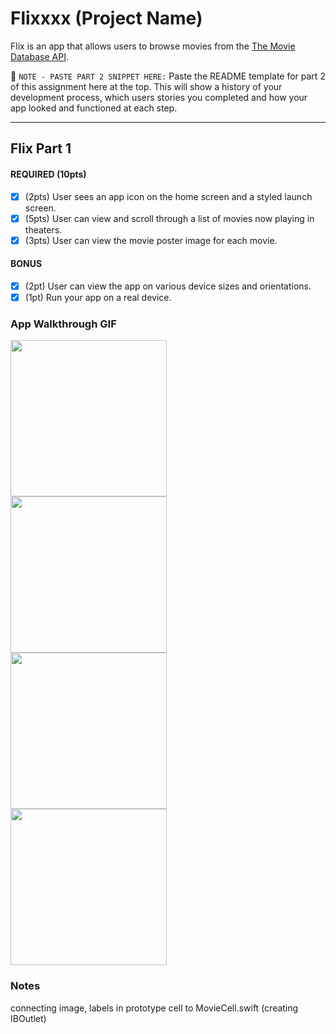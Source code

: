 # Flixxxx (Project Name)


Flix is an app that allows users to browse movies from the [The Movie Database API](http://docs.themoviedb.apiary.io/#).

📝 `NOTE - PASTE PART 2 SNIPPET HERE:` Paste the README template for part 2 of this assignment here at the top. This will show a history of your development process, which users stories you completed and how your app looked and functioned at each step.

---

## Flix Part 1

#### REQUIRED (10pts)
- [x] (2pts) User sees an app icon on the home screen and a styled launch screen.
- [x] (5pts) User can view and scroll through a list of movies now playing in theaters.
- [x] (3pts) User can view the movie poster image for each movie.

#### BONUS
- [x] (2pt) User can view the app on various device sizes and orientations.
- [x] (1pt) Run your app on a real device.

### App Walkthrough GIF

<img src="http://g.recordit.co/qIQe9NLBf3.gif" width=250><br>
<img src="http://g.recordit.co/IEL3OgBBde.gif" width=250><br>
<img src="http://g.recordit.co/jjeJMkC9hq.gif" width=250><br>
<img src="http://g.recordit.co/P5Mza6HGDw.gif" width=250><br>

### Notes
connecting image, labels in prototype cell to MovieCell.swift (creating IBOutlet)
